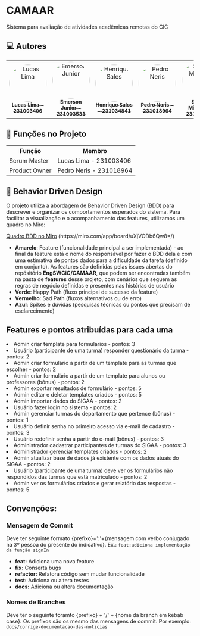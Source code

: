 # CAMAAR
Sistema para avaliação de atividades acadêmicas remotas do CIC

<h2>💻 Autores</h2>

<table>
  <tr>
    <td align="center"><a href="https://github.com/lucasdbr05" target="_blank"><img style="border-radius: 50%;" src="https://github.com/lucasdbr05.png" width="100px;" alt="Lucas Lima"/><br /><sub><b>Lucas Lima - 231003406</b></sub></a><br /></td>
    <td align="center"><a href="https://github.com/EmersonJr" target="_blank"><img style="border-radius: 50%;" src="https://github.com/EmersonJr.png" width="100px;" alt="Emerson Junior"/><br /><sub><b>Emerson Junior - 231003531</b></sub></a><br /></td>
    <td align="center"><a href="https://github.com/hsaless" target="_blank"><img style="border-radius: 50%;" src="https://github.com/hsaless.png" width="100px;" alt="Henrique Sales"/><br /><sub><b>Henrique Sales - 231034841</b></sub></a><br /></td>
    <td align="center"><a href="https://github.com/pedro-neris" target="_blank"><img style="border-radius: 50%;" src="https://github.com/pedro-neris.png" width="100px;" alt="Pedro Neris"/><br /><sub><b>Pedro Neris - 231018964</b></sub></a><br /></td>
    <td align="center"><a href="https://github.com/suzanassm" target="_blank"><img style="border-radius: 50%;" src="https://github.com/suzanassm.png" width="100px;" alt="Suzana Miranda"/><br /><sub><b>Suzana Miranda - 231037020</b></sub></a><br /></td>
</table>

<h2>👥 Funções no Projeto</h2>
<table>
    <tr>
        <th>Função</th>
        <th>Membro</th>
    </tr>
    <tr>
        <td>Scrum Master</td>
        <td>Lucas Lima - 231003406</td>
    </tr>
    <tr>
        <td>Product Owner</td>
        <td>Pedro Neris - 231018964</td>
    </tr>
</table>

<h2>🧭 Behavior Driven Design</h2>
<p>O projeto utiliza a abordagem de Behavior Driven Design (BDD) para descrever e organizar os comportamentos esperados do sistema. Para facilitar a visualização e o acompanhamento das features, utilizamos um quadro no Miro:</p>

<p><a href="https://miro.com/app/board/uXjVODb6Qw8=/" target="_blank">Quadro BDD no Miro</a> (https://miro.com/app/board/uXjVODb6Qw8=/)</p>

<ul>
  <li><strong>Amarelo</strong>: Feature (funcionalidade principal a ser implementada) - ao final da feature está o nome do responsável por fazer o BDD dela e com uma estimativa de pontos dados para a dificuldade da tarefa (definido em conjunto). As features são definidas pelas issues abertas do  repósitório <b>EngSWCiC/CAMAAR</b>, que podem ser encontradas também na pasta de <b>features</b> desse projeto, com cenários que seguem as regras de negócio definidas e presentes nas histórias de usuário</li>
  <li><strong>Verde</strong>: Happy Path (fluxo principal de sucesso da feature)</li>
  <li><strong>Vermelho</strong>: Sad Path (fluxos alternativos ou de erro)</li>
  <li><strong>Azul</strong>: Spikes e dúvidas (pesquisas técnicas ou pontos que precisam de esclarecimento)</li>
</ul>

<h2> Features e pontos atribuídas para cada uma </h2>
  <li> Admin criar template para formulários - pontos: 3 </li>
  <li> Usuário (participante de uma turma) responder questionário da turma - pontos: 2 </li>
  <li> Admin criar formulário a partir de um template para as turmas que escolher - pontos: 2 </li>
  <li> Admin criar formulário a partir de um template para alunos ou professores (bônus) - pontos: 2 </li>
  <li> Admin exportar resultados de formulário - pontos: 5 </li>
  <li> Admin editar e deletar templates criados - pontos: 5 </li>
  <li> Admin importar dados do SIGAA - pontos: 2 </li>
  <li> Usuário fazer login no sistema - pontos: 2 </li>
  <li> Admin gerenciar turmas do departamento que pertence (bônus) - pontos: 1 </li>
  <li> Usuário definir senha no primeiro acesso via e-mail de cadastro - pontos: 3 </li>
  <li> Usuário redefinir senha a partir do e-mail (bônus) - pontos: 3 </li>
  <li> Administrador cadastrar participantes de turmas do SIGAA - pontos: 3 </li>
  <li> Administrador gerenciar templates criados - pontos: 2 </li>
  <li> Admin atualizar base de dados já existente com os dados atuais do SIGAA - pontos: 2 </li>
  <li> Usuário (participante de uma turma) deve ver os formulários não respondidos das turmas que está matriculado - pontos: 2</li>
  <li> Admin ver os formulários criados e gerar relatório das respostas - pontos: 5</li>
</ul>


## Convenções:
### Mensagem de Commit
Deve ter seguinte formato {prefixo}+':'+{mensagem com verbo conjugado na 3º pessoa do presente do indicativo}. Ex.: `feat:adiciona implementação da função signIn`

- **feat:** Adiciona uma nova feature
- **fix:** Conserta bugs
- **refactor:** Refatora código sem mudar funcionalidade
- **test:** Adiciona ou altera testes
- **docs:** Adiciona ou altera documentação

### Nomes de Branches
Deve ter o seguinte foramto {prefixo} + '/' + {nome da branch em kebab case}. Os prefixos são os mesmo das mensagens de commit. Por exemplo:
`docs/corrige-documentacao-das-noticias`
